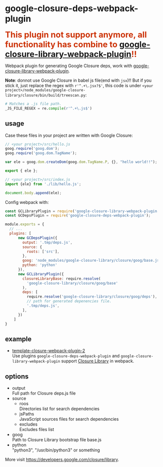 # google-closure-deps-webpack-plugin

<span style="color:#cc3300; font-size: 20pt; font-weight: bold">This plugin not support anymore, all functionality has combine to [google-closure-library-webpack-plugin](https://www.npmjs.com/package/google-closure-library-webpack-plugin)!!</span>

Webpack plugin for generating Google Closure deps, work with [google-closure-library-webpack-plugin](https://www.npmjs.com/package/google-closure-library-webpack-plugin).  

<b>Note</b>: donnot use Google Closure in babel js file(end with `jsx`)!! But if you stick it, just replace the regex with `r'^.+\.jsx?$'`, this code is under `<your project>/node_modules/google-closure-library/closure/bin/build/treescan.py`:  
```py
# Matches a .js file path.
_JS_FILE_REGEX = re.compile(r'^.+\.js$')
```

## usage
Case these files in your project are written with Google Closure:  
```js
// <your project>/src/hello.js
goog.require('goog.dom');
goog.require('goog.dom.TagName');

var ele = goog.dom.createDom(goog.dom.TagName.P, {}, "hello world!!");

export { ele };
```
```js
// <your project>/src/index.js
import {ele} from './lib/hello.js';

document.body.append(ele);

```

Config webpack with:
```js
const GCLibraryPlugin = require('google-closure-library-webpack-plugin');
const GCDepsPlugin = require('google-closure-deps-webpack-plugin');

module.exports = {
  // ...
  plugins: [
      new GCDepsPlugin({
        output: '.tmp/deps.js',
        source: {
          roots: ['src'],
        },
        goog: 'node_modules/google-closure-library/closure/goog/base.js',
        python: 'python'
      }),
      new GCLibraryPlugin({
        closureLibraryBase: require.resolve(
          'google-closure-library/closure/goog/base'
        ),
        deps: [
          require.resolve('google-closure-library/closure/goog/deps'),
          // path for generated depenencies file.
          '.tmp/deps.js',
        ],
      })
    ]
}
```


## example
- [template-closure-webpack-plugin-2](https://github.com/funte/template-closure-webpack-plugin-2)  
  Use plugins `google-closure-deps-webpack-plugin` and `google-closure-library-webpack-plugin` support [Closure Library](https://developers.google.com/closure/library) in webpack.  

## options
- output  
  Full path for Closure deps.js file  
- source  
  + roos  
    Directories list for search dependencies  
  + jsPaths  
    JavaScript sources files for search dependencies  
  + excludes  
    Excludes files list  
- goog  
  Path to Closure Library bootstrap file base.js  
- python  
  "python3", "/usr/bin/python3" or something  

More visit https://developers.google.com/closure/library.  